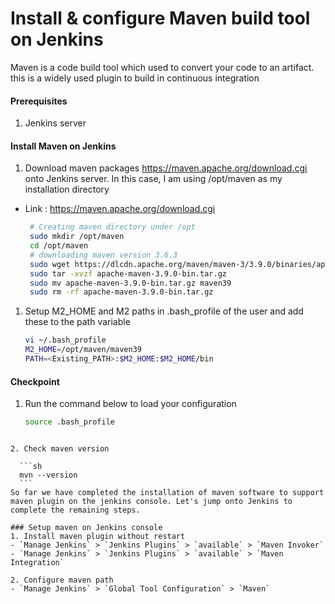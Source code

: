 #  Install & configure Maven build tool on Jenkins
Maven is a code build tool which used to convert your code to an artifact. this is a widely used plugin to build in continuous integration


#### Prerequisites
1. Jenkins server

#### Install Maven on Jenkins
1. Download maven packages https://maven.apache.org/download.cgi onto Jenkins server. In this case, I am using /opt/maven as my installation directory
 - Link : https://maven.apache.org/download.cgi
    ```sh
     # Creating maven directory under /opt
     sudo mkdir /opt/maven
     cd /opt/maven
     # downloading maven version 3.6.3
     sudo wget https://dlcdn.apache.org/maven/maven-3/3.9.0/binaries/apache-maven-3.9.0-bin.tar.gz 
     sudo tar -xvzf apache-maven-3.9.0-bin.tar.gz
     sudo mv apache-maven-3.9.0-bin.tar.gz maven39
     sudo rm -rf apache-maven-3.9.0-bin.tar.gz
     ```
	
1. Setup M2_HOME and M2 paths in .bash_profile of the user and add these to the path variable
   ```sh
   vi ~/.bash_profile
   M2_HOME=/opt/maven/maven39
   PATH=<Existing_PATH>:$M2_HOME:$M2_HOME/bin
   ```
#### Checkpoint 
1. Run the command below to load your configuration 
   ```sh
   source .bash_profile
  ```
  
2. Check maven version
  
    ```sh
    mvn --version
    ```
So far we have completed the installation of maven software to support maven plugin on the jenkins console. Let's jump onto Jenkins to complete the remaining steps. 

### Setup maven on Jenkins console
1. Install maven plugin without restart  
  - `Manage Jenkins` > `Jenkins Plugins` > `available` > `Maven Invoker`
  - `Manage Jenkins` > `Jenkins Plugins` > `available` > `Maven Integration`

2. Configure maven path
  - `Manage Jenkins` > `Global Tool Configuration` > `Maven`


